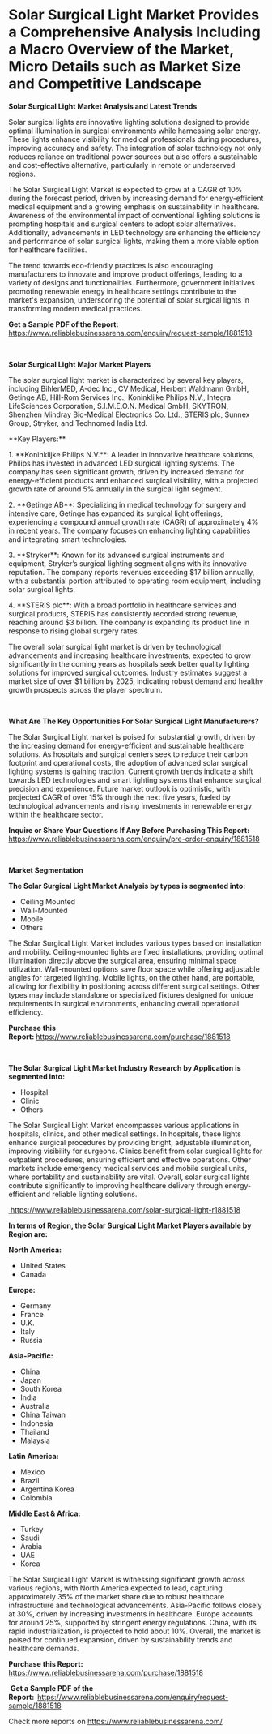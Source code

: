 <p><h1>Solar Surgical Light Market Provides a Comprehensive Analysis Including a Macro Overview of the Market, Micro Details such as Market Size and Competitive Landscape</h1></p><p><strong>Solar Surgical Light Market Analysis and Latest Trends</strong></p>
<p><p>Solar surgical lights are innovative lighting solutions designed to provide optimal illumination in surgical environments while harnessing solar energy. These lights enhance visibility for medical professionals during procedures, improving accuracy and safety. The integration of solar technology not only reduces reliance on traditional power sources but also offers a sustainable and cost-effective alternative, particularly in remote or underserved regions. </p><p>The Solar Surgical Light Market is expected to grow at a CAGR of 10% during the forecast period, driven by increasing demand for energy-efficient medical equipment and a growing emphasis on sustainability in healthcare. Awareness of the environmental impact of conventional lighting solutions is prompting hospitals and surgical centers to adopt solar alternatives. Additionally, advancements in LED technology are enhancing the efficiency and performance of solar surgical lights, making them a more viable option for healthcare facilities. </p><p>The trend towards eco-friendly practices is also encouraging manufacturers to innovate and improve product offerings, leading to a variety of designs and functionalities. Furthermore, government initiatives promoting renewable energy in healthcare settings contribute to the market's expansion, underscoring the potential of solar surgical lights in transforming modern medical practices.</p></p>
<p><strong>Get a Sample PDF of the Report:&nbsp;</strong> <a href="https://www.reliablebusinessarena.com/enquiry/request-sample/1881518?utm_campaign=2928&utm_medium=2&utm_source=Github&utm_content=ia&utm_term=05032025&utm_id=solar-surgical-light">https://www.reliablebusinessarena.com/enquiry/request-sample/1881518</a></p>
<p>&nbsp;</p>
<p><strong>Solar Surgical Light Major Market Players</strong></p>
<p><p>The solar surgical light market is characterized by several key players, including BihlerMED, A-dec Inc., CV Medical, Herbert Waldmann GmbH, Getinge AB, Hill-Rom Services Inc., Koninklijke Philips N.V., Integra LifeSciences Corporation, S.I.M.E.O.N. Medical GmbH, SKYTRON, Shenzhen Mindray Bio-Medical Electronics Co. Ltd., STERIS plc, Sunnex Group, Stryker, and Technomed India Ltd. </p><p>**Key Players:**</p><p>1. **Koninklijke Philips N.V.**: A leader in innovative healthcare solutions, Philips has invested in advanced LED surgical lighting systems. The company has seen significant growth, driven by increased demand for energy-efficient products and enhanced surgical visibility, with a projected growth rate of around 5% annually in the surgical light segment.</p><p>2. **Getinge AB**: Specializing in medical technology for surgery and intensive care, Getinge has expanded its surgical light offerings, experiencing a compound annual growth rate (CAGR) of approximately 4% in recent years. The company focuses on enhancing lighting capabilities and integrating smart technologies.</p><p>3. **Stryker**: Known for its advanced surgical instruments and equipment, Stryker’s surgical lighting segment aligns with its innovative reputation. The company reports revenues exceeding $17 billion annually, with a substantial portion attributed to operating room equipment, including solar surgical lights.</p><p>4. **STERIS plc**: With a broad portfolio in healthcare services and surgical products, STERIS has consistently recorded strong revenue, reaching around $3 billion. The company is expanding its product line in response to rising global surgery rates.</p><p>The overall solar surgical light market is driven by technological advancements and increasing healthcare investments, expected to grow significantly in the coming years as hospitals seek better quality lighting solutions for improved surgical outcomes. Industry estimates suggest a market size of over $1 billion by 2025, indicating robust demand and healthy growth prospects across the player spectrum.</p></p>
<p>&nbsp;</p>
<p><strong>What Are The Key Opportunities For Solar Surgical Light Manufacturers?</strong></p>
<p><p>The Solar Surgical Light market is poised for substantial growth, driven by the increasing demand for energy-efficient and sustainable healthcare solutions. As hospitals and surgical centers seek to reduce their carbon footprint and operational costs, the adoption of advanced solar surgical lighting systems is gaining traction. Current growth trends indicate a shift towards LED technologies and smart lighting systems that enhance surgical precision and experience. Future market outlook is optimistic, with projected CAGR of over 15% through the next five years, fueled by technological advancements and rising investments in renewable energy within the healthcare sector.</p></p>
<p><strong>Inquire or Share Your Questions If Any Before Purchasing This Report:</strong> <a href="https://www.reliablebusinessarena.com/enquiry/pre-order-enquiry/1881518?utm_campaign=2928&utm_medium=2&utm_source=Github&utm_content=ia&utm_term=05032025&utm_id=solar-surgical-light">https://www.reliablebusinessarena.com/enquiry/pre-order-enquiry/1881518</a></p>
<p>&nbsp;</p>
<p><strong>Market Segmentation</strong></p>
<p><strong>The Solar Surgical Light Market Analysis by types is segmented into:</strong></p>
<p><ul><li>Ceiling Mounted</li><li>Wall-Mounted</li><li>Mobile</li><li>Others</li></ul></p>
<p><p>The Solar Surgical Light Market includes various types based on installation and mobility. Ceiling-mounted lights are fixed installations, providing optimal illumination directly above the surgical area, ensuring minimal space utilization. Wall-mounted options save floor space while offering adjustable angles for targeted lighting. Mobile lights, on the other hand, are portable, allowing for flexibility in positioning across different surgical settings. Other types may include standalone or specialized fixtures designed for unique requirements in surgical environments, enhancing overall operational efficiency.</p></p>
<p><strong>Purchase this Report:&nbsp;</strong><a href="https://www.reliablebusinessarena.com/purchase/1881518?utm_campaign=2928&utm_medium=2&utm_source=Github&utm_content=ia&utm_term=05032025&utm_id=solar-surgical-light">https://www.reliablebusinessarena.com/purchase/1881518</a></p>
<p>&nbsp;</p>
<p><strong>The Solar Surgical Light Market Industry Research by Application is segmented into:</strong></p>
<p><ul><li>Hospital</li><li>Clinic</li><li>Others</li></ul></p>
<p><p>The Solar Surgical Light Market encompasses various applications in hospitals, clinics, and other medical settings. In hospitals, these lights enhance surgical procedures by providing bright, adjustable illumination, improving visibility for surgeons. Clinics benefit from solar surgical lights for outpatient procedures, ensuring efficient and effective operations. Other markets include emergency medical services and mobile surgical units, where portability and sustainability are vital. Overall, solar surgical lights contribute significantly to improving healthcare delivery through energy-efficient and reliable lighting solutions.</p></p>
<p><a href="https://www.reliablebusinessarena.com/solar-surgical-light-r1881518?utm_campaign=2928&utm_medium=2&utm_source=Github&utm_content=ia&utm_term=05032025&utm_id=solar-surgical-light">&nbsp;https://www.reliablebusinessarena.com/solar-surgical-light-r1881518</a></p>
<p><strong>In terms of Region, the Solar Surgical Light Market Players available by Region are:</strong></p>
<p>
    <p> <strong> North America: </strong>
        <ul>
            <li>United States</li>
            <li>Canada</li>
        </ul>
        </p> 
    <p> <strong> Europe: </strong>
        <ul>
            <li>Germany</li>
            <li>France</li>
            <li>U.K.</li>
            <li>Italy</li>
            <li>Russia</li>
        </ul>
        </p> 
    <p> <strong> Asia-Pacific: </strong>
        <ul>
            <li>China</li>
            <li>Japan</li>
            <li>South Korea</li>
            <li>India</li>
            <li>Australia</li>
            <li>China Taiwan</li>
            <li>Indonesia</li>
            <li>Thailand</li>
            <li>Malaysia</li>
        </ul>
        </p> 
    <p> <strong> Latin America: </strong>
        <ul>
            <li>Mexico</li>
            <li>Brazil</li>
            <li>Argentina Korea</li>
            <li>Colombia</li>
        </ul>
        </p> 
    <p> <strong> Middle East & Africa: </strong>
        <ul>
            <li>Turkey</li>
            <li>Saudi</li>
            <li>Arabia</li>
            <li>UAE</li>
            <li>Korea</li>
        </ul>
    </p>
    </p>
<p><p>The Solar Surgical Light Market is witnessing significant growth across various regions, with North America expected to lead, capturing approximately 35% of the market share due to robust healthcare infrastructure and technological advancements. Asia-Pacific follows closely at 30%, driven by increasing investments in healthcare. Europe accounts for around 25%, supported by stringent energy regulations. China, with its rapid industrialization, is projected to hold about 10%. Overall, the market is poised for continued expansion, driven by sustainability trends and healthcare demands.</p></p>
<p><strong>Purchase this Report: </strong><a href="https://www.reliablebusinessarena.com/purchase/1881518?utm_campaign=2928&utm_medium=2&utm_source=Github&utm_content=ia&utm_term=05032025&utm_id=solar-surgical-light">https://www.reliablebusinessarena.com/purchase/1881518</a></p>
<p>&nbsp;<strong>Get a Sample PDF of the Report:&nbsp;&nbsp;</strong><a href="https://www.reliablebusinessarena.com/enquiry/request-sample/1881518?utm_campaign=2928&utm_medium=2&utm_source=Github&utm_content=ia&utm_term=05032025&utm_id=solar-surgical-light">https://www.reliablebusinessarena.com/enquiry/request-sample/1881518</a></p>
<p><strong></strong></p>
<p>Check more reports on <a href="https://www.reliablebusinessarena.com/?utm_campaign=2928&utm_medium=2&utm_source=Github&utm_content=ia&utm_term=05032025&utm_id=solar-surgical-light">https://www.reliablebusinessarena.com/</a></p>
